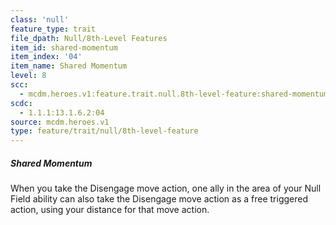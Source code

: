 ```yaml
---
class: 'null'
feature_type: trait
file_dpath: Null/8th-Level Features
item_id: shared-momentum
item_index: '04'
item_name: Shared Momentum
level: 8
scc:
  - mcdm.heroes.v1:feature.trait.null.8th-level-feature:shared-momentum
scdc:
  - 1.1.1:13.1.6.2:04
source: mcdm.heroes.v1
type: feature/trait/null/8th-level-feature
---
```


##### Shared Momentum

When you take the Disengage move action, one ally in the area of your Null Field ability can also take the Disengage move action as a free triggered action, using your distance for that move action.
